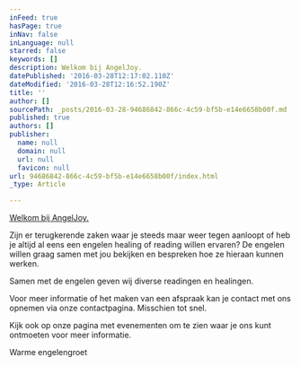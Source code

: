 ```yaml
---
inFeed: true
hasPage: true
inNav: false
inLanguage: null
starred: false
keywords: []
description: Welkom bij AngelJoy.
datePublished: '2016-03-28T12:17:02.110Z'
dateModified: '2016-03-28T12:16:52.190Z'
title: ''
author: []
sourcePath: _posts/2016-03-28-94686842-866c-4c59-bf5b-e14e6658b00f.md
published: true
authors: []
publisher:
  name: null
  domain: null
  url: null
  favicon: null
url: 94686842-866c-4c59-bf5b-e14e6658b00f/index.html
_type: Article

---
```

[Welkom bij AngelJoy.][0]

Zijn er terugkerende zaken waar je steeds maar weer tegen aanloopt of heb je altijd al eens een engelen healing of reading willen ervaren? De engelen willen graag samen met jou bekijken en bespreken hoe ze hieraan kunnen werken.

Samen met de engelen geven wij diverse readingen en healingen.

Voor meer informatie of het maken van een afspraak kan je contact met ons opnemen via onze contactpagina.  Misschien tot snel.

Kijk ook op onze pagina met evenementen om te zien waar je ons kunt ontmoeten voor meer informatie.

Warme engelengroet

[0]: http://angeljoy.nl/content/2013/01/